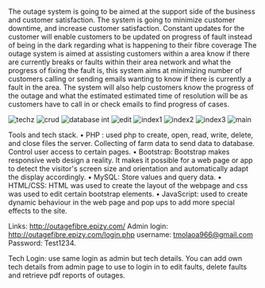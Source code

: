 The outage system is going to be aimed at the support side of the business and customer satisfaction. The system is going to minimize customer downtime, and increase customer satisfaction. 
Constant updates for the customer will enable customers to be updated on progress of fault instead of being in the dark regarding what is happening to their fibre coverage
The outage system is aimed at assisting customers within a area know if there are currently breaks or faults within their area network and what the progress of fixing the fault is, this system aims at minimizing number of customers calling or sending emails wanting to know if there is currently a fault in the area. The system will also help customers know the progress of the outage and what the estimated estimated time of resolution will be as customers have to call in or check emails to find progress of cases.


![techz](https://user-images.githubusercontent.com/51974901/221371647-356e25f4-ad5f-493f-9da5-dc22d0e35aad.png)
![crud](https://user-images.githubusercontent.com/51974901/221371649-505e2a04-cc26-43b9-8831-a30a79835a86.jpg)
![database int](https://user-images.githubusercontent.com/51974901/221371650-86817f41-b892-4a82-b7f4-ce70a61a0e2e.png)
![edit](https://user-images.githubusercontent.com/51974901/221371651-92e077a2-93dd-405c-9b1c-6e405de32b12.png)
![index1](https://user-images.githubusercontent.com/51974901/221371653-de0f36d8-6fb9-4f29-b21d-6f4802a292a4.png)
![index2](https://user-images.githubusercontent.com/51974901/221371654-17e27f2a-bd0a-4422-8cb0-3bc4546fbf03.png)
![index3](https://user-images.githubusercontent.com/51974901/221371656-077ed625-2e58-47e5-8a13-2a1b169ef074.png)
![main](https://user-images.githubusercontent.com/51974901/221371661-167abc9e-2f14-4303-965d-025cca753c3f.png)

Tools and tech stack. 
•	PHP :  used php to create, open, read, write, delete, and close files the server.
Collecting of farm data to send data to database.
Control user access to certain pages.
•	Bootstrap: Bootstrap makes responsive web design a reality. It makes it possible for      a web page or app to detect the visitor's screen size and orientation and automatically adapt the display accordingly.
•	MySQL: Store values and query data.
•	HTML/CSS: HTML was used to create the layout of the webpage and css was used to edit certain bootstrap elements.
•	JavaScript: used to create dynamic behaviour in the web page and pop ups to add more special effects to the site.


Links: http://outagefibre.epizy.com/
Admin login: http://outagefibre.epizy.com/login.php
username: tmolaoa966@gmail.com
Password: Test1234.

Tech Login: use same login as admin but tech details.
You can add own tech details from admin page to use to login in to edit faults, delete faults and retrieve pdf reports of outages.
